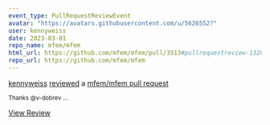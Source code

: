 ```yaml
---
event_type: PullRequestReviewEvent
avatar: "https://avatars.githubusercontent.com/u/5626552?"
user: kennyweiss
date: 2023-03-01
repo_name: mfem/mfem
html_url: https://github.com/mfem/mfem/pull/3513#pullrequestreview-1320353121
repo_url: https://github.com/mfem/mfem
---
```


<a href='https://github.com/kennyweiss' target='_blank'>kennyweiss</a> <a href='https://github.com/mfem/mfem/pull/3513#pullrequestreview-1320353121' target='_blank'>reviewed</a> a <a href='https://github.com/mfem/mfem/pull/3513' target='_blank'>mfem/mfem pull request</a>

<small>Thanks @v-dobrev ...</small>

<a href='https://github.com/mfem/mfem/pull/3513#pullrequestreview-1320353121' target='_blank'>View Review</a>